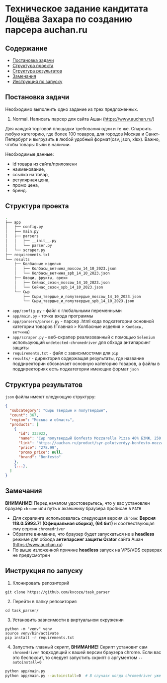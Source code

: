 # Техническое задание кандитата Лощёва Захара по созданию парсера auchan.ru

## Содержание
- [Постановка задачи](#-----------------)
- [Структура проекта](#-----------------)
- [Структура результатов](#---------------------)
- [Замечания](#---------)
- [Инструкция по запуску](#---------------------)

## Постановка задачи
Необходимо выполнить одно задание из трех предложенных.
1. Normal. Написать парсер для сайта Ашан (https://www.auchan.ru/)

Для каждой торговой площадки требования одни и те же. Спарсить любую категорию, где более 100 товаров, для городов Москва и Санкт-Петербург и выгрузить в любой удобный формат(csv, json, xlsx). Важно, чтобы товары были в наличии.

Необходимые данные: 

- id товара из сайта/приложени
- наименование, 
- ссылка на товар, 
- регулярная цена, 
- промо цена, 
- бренд.

## Структура проекта
```bash
.
├── app
│   ├── config.py
│   ├── main.py
│   ├── parsers
│   │   ├── __init__.py
│   │   └── parser.py
│   └── scraper.py
├── requirements.txt
└── results
    ├── Колбасные изделия
    │   ├── Колбасы_ветчина_moscow_14_10_2023.json
    │   └── Колбасы_ветчина_spb_14_10_2023.json
    ├── Овощи, фрукты, орехи
    │   ├── Сейчас_сезон_moscow_14_10_2023.json
    │   └── Сейчас_сезон_spb_14_10_2023.json
    └── Сыр
        ├── Сыры_твердые_и_полутвердые_moscow_14_10_2023.json
        └── Сыры_твердые_и_полутвердые_spb_14_10_2023.json
```
- `app/config.py` - файл с глобальными переменными
- `app/main.py` - точка входа программы
- `app/parsers/parser.py` - парсер .html кода подкатегории основной категории товаров (Главная > Колбасные изделия > `Колбасы, ветчина`)
- `app/scraper.py` - веб-скрапер реализованный с помощью `Selenium` использующий `undetected-chromedriver` для обхода антипарсинг защиты
- `requirements.txt` - файл с зависимостями для `pip`
- `results/` - директория содержащая результаты, где название поддиректории обозначает основную категорию товаров, а файлы в поддиректориях есть подкатегории имеющие формат `json`

## Структура результатов
`json` файлы имеют следующую структуру:
```json
{
  "subcategory": "Сыры твердые и полутвердые",
  "count": 367,
  "region": "Москва и область",
  "products": [
    {
      "id": 333922,
      "name": "Сыр полутвердый Bonfesto Mozzarella Pizza 40% БЗМЖ, 250 г",
      "link": "https://auchan.ru/product/syr-polutverdyy-bonfesto-mozzarella-pizza-40-250-g/",
      "price": "278.99",
      "promo_price": null,
      "brand": "Bonfesto"
    },
    {...},
  ]
}
```
## Замечания
**ВНИМАНИЕ!** Перед началом удостоверьтесь, что у вас установлен браузер `chrome` или путь к экзешнику браузера прописан в `PATH`
- Для скрапинга использовалась следующая версия `chrome`: **Версия 118.0.5993.71 (Официальная сборка), (64 бит)** и соотвествующая ему версия `chromedriver`
- Обратите внимание, что браузер будет запускаться не в **headless** режиме для обхода **антипарсинг защиты Qrator** сайта Ашан (https://www.auchan.ru)
- По выше изложенной причине **headless** запуск на VPS/VDS серверах не предусмотрен

## Инструкция по запуску
1. Клонировать репозиторий
```
git clone https://github.com/kxcoze/task_parser
```
2. Перейти в папку репозитория
```
cd task_parser/
```
3. Установить зависимости в виртуальном окружении
```
python -m "venv" venv
source venv/bin/activate
pip install -r requirements.txt
```
4. Запустить главный скрипт, **ВНИМАНИЕ!** Скрипт установит сам `chromedriver` подходящий к вашей версии браузера chrome. Если вас это беспокоит, то следует запустить скрипт с аргументом `--autoinstall=0` 
```sh
python app/main.py
python app/main.py --autoinstall=0  # В случаях когда chromedriver уже установлен
```
